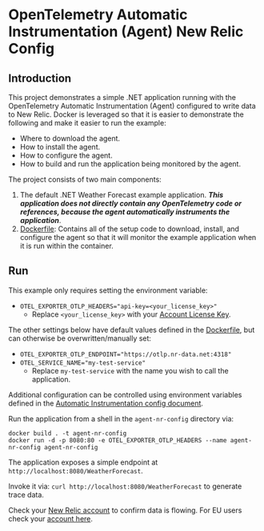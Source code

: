# OpenTelemetry Automatic Instrumentation (Agent) New Relic Config

## Introduction

This project demonstrates a simple .NET application running with the OpenTelemetry Automatic Instrumentation (Agent) configured to write data to New Relic. Docker is leveraged so that it is easier to demonstrate the following and make it easier to run the example:

- Where to download the agent.
- How to install the agent.
- How to configure the agent.
- How to build and run the application being monitored by the agent.

The project consists of two main components:

1. The default .NET Weather Forecast example application. ***This application does not directly contain any OpenTelemetry code or references, because the agent automatically instruments the application***.
2. [Dockerfile](./Dockerfile): Contains all of the setup code to download, install, and configure the agent so that it will monitor the example application when it is run within the container.

## Run

This example only requires setting the environment variable:

* `OTEL_EXPORTER_OTLP_HEADERS="api-key=<your_license_key>"`
  * Replace `<your_license_key>` with your [Account License Key](https://one.newrelic.com/launcher/api-keys-ui.launcher).

The other settings below have default values defined in the [Dockerfile](./Dockerfile), but can otherwise be overwritten/manually set:
* `OTEL_EXPORTER_OTLP_ENDPOINT="https://otlp.nr-data.net:4318"`
* `OTEL_SERVICE_NAME="my-test-service"`
  * Replace `my-test-service` with the name you wish to call the application.

Additional configuration can be controlled using environment variables defined in the [Automatic Instrumentation config document](https://github.com/open-telemetry/opentelemetry-dotnet-instrumentation/blob/47f16b5748218f37dd9bd543a0f133670904f9f7/docs/config.md).

Run the application from a shell in the `agent-nr-config` directory via:
```
docker build . -t agent-nr-config
docker run -d -p 8080:80 -e OTEL_EXPORTER_OTLP_HEADERS --name agent-nr-config agent-nr-config
```

The application exposes a simple endpoint at `http://localhost:8080/WeatherForecast`.

Invoke it via: `curl http://localhost:8080/WeatherForecast` to generate trace data.

Check your [New Relic account](https://one.newrelic.com) to confirm data is flowing. For EU users check your [account here](https://one.eu.newrelic.com).
